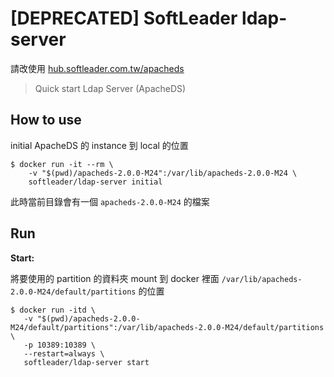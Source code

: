 # [DEPRECATED] SoftLeader ldap-server

請改使用 [hub.softleader.com.tw/apacheds](https://github.com/softleader/captain-kube/wiki/Installation)

>  Quick start Ldap Server (ApacheDS)

## How to use

initial ApacheDS 的 instance 到 local 的位置

```shell
$ docker run -it --rm \
    -v "$(pwd)/apacheds-2.0.0-M24":/var/lib/apacheds-2.0.0-M24 \
    softleader/ldap-server initial
```

此時當前目錄會有一個 `apacheds-2.0.0-M24` 的檔案

## Run

**Start:**

將要使用的 partition 的資料夾 mount 到 docker 裡面 `/var/lib/apacheds-2.0.0-M24/default/partitions` 的位置

```shell
$ docker run -itd \
   -v "$(pwd)/apacheds-2.0.0-M24/default/partitions":/var/lib/apacheds-2.0.0-M24/default/partitions \
   -p 10389:10389 \
   --restart=always \
   softleader/ldap-server start
```


